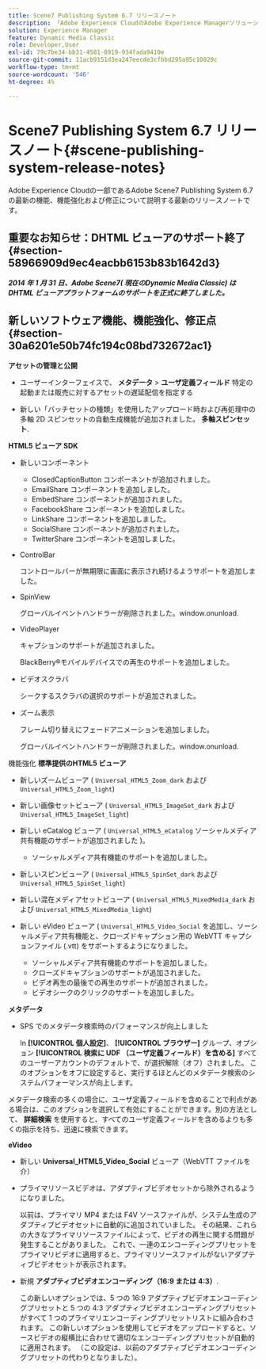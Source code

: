 ```yaml
---
title: Scene7 Publishing System 6.7 リリースノート
description: 「Adobe Experience CloudのAdobe Experience Managerソリューションに含まれるAdobe Scene7 Publishing System 6.7 の最新の機能、機能強化および修正点について説明する最新のリリースノートです。」
solution: Experience Manager
feature: Dynamic Media Classic
role: Developer,User
exl-id: 79c7be34-bb31-4581-8919-934fada9410e
source-git-commit: 11acb9151d3ea247eecde3cfbbd295a95c10829c
workflow-type: tm+mt
source-wordcount: '546'
ht-degree: 4%

---
```


# Scene7 Publishing System 6.7 リリースノート{#scene-publishing-system-release-notes}

Adobe Experience Cloudの一部であるAdobe Scene7 Publishing System 6.7 の最新の機能、機能強化および修正について説明する最新のリリースノートです。

## 重要なお知らせ：DHTML ビューアのサポート終了 {#section-58966909d9ec4eacbb6153b83b1642d3}

***2014 年 1 月 31 日、Adobe Scene7( 現在のDynamic Media Classic) は DHTML ビューアプラットフォームのサポートを正式に終了しました。***

## 新しいソフトウェア機能、機能強化、修正点 {#section-30a6201e50b74fc194c08bd732672ac1}

**アセットの管理と公開**

* ユーザーインターフェイスで、 **メタデータ** > **ユーザ定義フィールド** 特定の起動または販売に対するアセットの遅延配信を指定する

<!--   [More information](http://help.adobe.com/en_US/scene7/using/WS08F62297-36A5-4c35-9D4E-5BE38C41D39C.html). -->

* 新しい「バッチセットの種類」を使用したアップロード時および再処理中の多軸 2D スピンセットの自動生成機能が追加されました。 **多軸スピンセット**.

<!--   [More information](http://help.adobe.com/en_US/scene7/using/WSf6ef983f54a76485-20cc30b112624e7b244-7fff.html). -->

**HTML5 ビューア SDK**

<!-- The *Adobe Scene7 HTML5 Viewers SDK* is available as part of the SDK download from Adobe Developer Connection.

[More information](http://help.adobe.com/en_US/scene7/using/WSd4272150f67705c11b002eec12fcba4dee6-8000.html). -->

* 新しいコンポーネント

   * ClosedCaptionButton コンポーネントが追加されました。
   * EmailShare コンポーネントを追加しました。
   * EmbedShare コンポーネントが追加されました。
   * FacebookShare コンポーネントを追加しました。
   * LinkShare コンポーネントを追加しました。
   * SocialShare コンポーネントが追加されました。
   * TwitterShare コンポーネントを追加しました。

* ControlBar

   コントロールバーが無期限に画面に表示され続けるようサポートを追加しました。

* SpinView

   グローバルイベントハンドラーが削除されました。window.onunload.

* VideoPlayer

   キャプションのサポートが追加されました。

   BlackBerry®モバイルデバイスでの再生のサポートを追加しました。

* ビデオスクラバ

   シークするスクラバの選択のサポートが追加されました。

* ズーム表示

   フレーム切り替えにフェードアニメーションを追加しました。

   グローバルイベントハンドラーが削除されました。window.onunload.

機能強化
**標準提供のHTML5 ビューア**

* 新しいズームビューア ( `Universal_HTML5_Zoom_dark` および `Universal_HTML5_Zoom_light`)
* 新しい画像セットビューア ( `Universal_HTML5_ImageSet_dark` および `Universal_HTML5_ImageSet_light`)
* 新しい eCatalog ビューア ( `Universal_HTML5_eCatalog` ソーシャルメディア共有機能のサポートが追加されました )。

   * ソーシャルメディア共有機能のサポートを追加しました。

* 新しいスピンビューア ( `Universal_HTML5_SpinSet_dark` および `Universal_HTML5_SpinSet_light`)

* 新しい混在メディアセットビューア ( `Universal_HTML5_MixedMedia_dark` および `Universal_HTML5_MixedMedia_light`)
* 新しい eVideo ビューア ( `Universal_HTML5_Video_Social` を追加し、ソーシャルメディア共有機能と、クローズドキャプション用の WebVTT キャプションファイル (.vtt) をサポートするようになりました。

   * ソーシャルメディア共有機能のサポートを追加しました。
   * クローズドキャプションのサポートが追加されました。
   * ビデオ再生の最後での再生のサポートが追加されました。
   * ビデオシークのクリックのサポートを追加しました。

<!-- [Viewer preset compatibility matrix](http://help.adobe.com/en_US/scene7/using/WS6E593DEA-7D81-4cd6-84B0-85E8BB274176.html).

[Adding captions to eVideo](http://help.adobe.com/en_US/scene7/using/WS98ca2e6790647c06-6f6f53e137b959f094-8000.html). -->
**メタデータ**

* SPS でのメタデータ検索時のパフォーマンスが向上しました

   In **[!UICONTROL 個人設定]**、 **[!UICONTROL ブラウザー]** グループ、オプション **[!UICONTROL 検索に UDF （ユーザ定義フィールド）を含める]** すべてのユーザーアカウントのデフォルトで、が選択解除（オフ）されました。 このオプションをオフに設定すると、実行するほとんどのメタデータ検索のシステムパフォーマンスが向上します。

<!--   [Personal Setup](http://help.adobe.com/en_US/scene7/using/WSCAAE9C8A-F172-43a8-B134-6163E7C80218.html). -->

メタデータ検索の多くの場合に、ユーザ定義フィールドを含めることで利点がある場合は、このオプションを選択して有効にすることができます。別の方法として、 **詳細検索** を使用すると、すべてのユーザ定義フィールドを含めるよりも多くの指示を持ち、迅速に検索できます。

<!--   [Advanced search](http://help.adobe.com/en_US/scene7/using/WS259993e42159a215-1c6a66df1265272619e-7ff5.html). -->

**eVideo**

* 新しい **Universal_HTML5_Video_Social** ビューア（WebVTT ファイルを介）

<!--   [Adding captions to eVideo](http://help.stage.adobe.com/en_US/scene7/using/WS98ca2e6790647c06-6f6f53e137b959f094-8000.html). -->

* プライマリソースビデオは、アダプティブビデオセットから除外されるようになりました。

   以前は、プライマリ MP4 または F4V ソースファイルが、システム生成のアダプティブビデオセットに自動的に追加されていました。 その結果、これらの大きなプライマリソースファイルによって、ビデオの再生に関する問題が発生することがありました。 これで、一連のエンコーディングプリセットをプライマリビデオに適用すると、プライマリソースファイルがないアダプティブビデオセットが表示されます。

* 新規 **アダプティブビデオエンコーディング（16:9 または 4:3）**.

   この新しいオプションでは、5 つの 16:9 アダプティブビデオエンコーディングプリセットと 5 つの 4:3 アダプティブビデオエンコーディングプリセットがすべて 1 つのプライマリエンコーディングプリセットリストに組み合わされます。 この新しいオプションを使用してビデオをアップロードすると、ソースビデオの縦横比に合わせて適切なエンコーディングプリセットが自動的に適用されます。 （この設定は、以前のアダプティブビデオエンコーディングプリセットの代わりとなりました）。

<!--   [More information](http://help.stage.adobe.com/en_US/scene7/using/WSE86ACF2B-BD50-4c48-A1D7-9CD4405B62D0.html). -->
